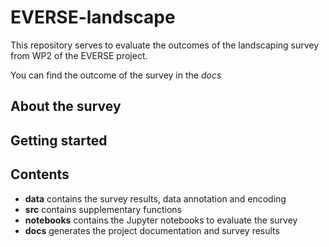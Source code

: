 # EVERSE-landscape

This repository serves to evaluate the outcomes of the landscaping survey from WP2 of the EVERSE project.

You can find the outcome of the survey in the *docs*

## About the survey

## Getting started

## Contents

* **data** contains the survey results, data annotation and encoding
* **src** contains supplementary functions
* **notebooks** contains the Jupyter notebooks to evaluate the survey
* **docs** generates the project documentation and survey results

